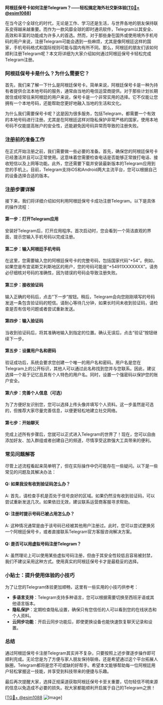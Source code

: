 **阿根廷保号卡如何注册Telegram？——轻松搞定海外社交新体验[[TG💪+ @esim1088](https://t.me/s/esim1088)]**

在当今这个全球化的时代，无论是工作、学习还是生活，与世界各地的朋友保持联系变得越来越重要。而作为一款风靡全球的即时通讯软件，Telegram以其安全、高效和丰富的功能成为许多人的首选。然而，对于那些身在国外或使用境外手机号码的用户来说，注册Telegram可能会遇到一些麻烦，尤其是像阿根廷这样的国家，手机号码格式和国际规则可能与国内有所不同。那么，阿根廷的朋友们该如何顺利注册Telegram呢？本文将详细为大家介绍如何通过阿根廷保号卡轻松完成Telegram注册。

### **阿根廷保号卡是什么？为什么需要它？**

首先，我们来了解一下什么是阿根廷保号卡。简单来说，阿根廷保号卡是一种为持有者提供合法本地号码的服务，通常由当地的电信运营商提供。对于那些计划长期居住或经常往来阿根廷的用户来说，保号卡是一个非常实用的选择。它不仅能让您拥有一个本地号码，还能帮助您更好地融入当地的生活和文化。

为什么我们需要保号卡呢？这是因为很多服务，包括Telegram，都需要一个有效的本地号码进行注册。尤其是在阿根廷这样对隐私保护非常严格的国家，使用本地号码不仅能提高账户的安全性，还能避免因号码异常而导致的注册失败。

### **注册前的准备工作**

在正式开始注册之前，我们需要做一些必要的准备。首先，确保您的阿根廷保号卡已经激活并且可以正常使用。这意味着您需要检查电话是否能够正常拨打电话、接收短信以及上网等功能。此外，您还需要下载并安装最新版本的Telegram应用到您的手机上。目前，Telegram支持iOS和Android两大主流平台，您可以根据自己的设备选择合适的版本。

### **注册步骤详解**

接下来，我们将详细介绍如何利用阿根廷保号卡成功注册Telegram。以下是具体的操作流程：

#### **第一步：打开Telegram应用**
安装好Telegram后，打开应用程序。首次启动时，您会看到一个简洁直观的界面，提示您输入手机号码以完成注册。

#### **第二步：输入阿根廷手机号码**
在这里，您需要输入您的阿根廷保号卡的完整号码，包括国家代码“+54”。例如，如果您是布宜诺斯艾利斯地区的用户，您的号码可能是“+54911XXXXXXX”。请务必仔细核对号码的准确性，因为错误的号码会导致注册失败。

#### **第三步：接收验证码**
输入正确的号码后，点击“下一步”按钮。稍后，Telegram会向您刚刚填写的号码发送一条包含验证码的短信。请耐心等待几分钟，如果长时间未收到验证码，请检查是否有信号问题或者尝试重新发送。

#### **第四步：输入验证码**
当收到验证码后，将其准确地输入到指定的位置。确认无误后，点击“验证”按钮继续下一步。

#### **第五步：设置用户名和密码**
验证成功后，系统会要求您创建一个唯一的用户名和密码。用户名是您在Telegram上的公开标识，其他人可以通过此名称找到您并与您联系。因此，建议选择一个易于记忆且具有个人特色的用户名。同时，设置一个强密码以保护您的账户安全。

#### **第六步：完善个人信息（可选）**
为了方便好友识别您，您可以选择上传头像并填写个人资料。这一步虽然是可选的，但推荐大家尽量完善信息，以便更轻松地建立社交网络。

#### **第七步：开始聊天**
完成上述所有步骤后，您就可以正式进入Telegram的世界了！现在，您可以自由添加好友、加入群组或者创建自己的频道，尽情享受这款强大工具带来的便利。

### **常见问题解答**

尽管上述流程看起来简单明了，但在实际操作中仍可能存在一些疑问。以下是一些常见的问题及其解决办法：

#### **Q: 如果我没有收到验证码怎么办？**
A: 首先，请检查手机是否处于信号良好的区域。如果仍然没有收到验证码，可以尝试重新发送几次。如果依旧无效，建议联系运营商客服寻求帮助。

#### **Q: 注册时提示号码已被占用怎么办？**
A: 这种情况通常是由于该号码已经被其他用户注册过。此时，您可以尝试更换另一个阿根廷保号卡，或者直接联系Telegram官方客服咨询解决方案。

#### **Q: 是否可以用虚拟号码注册Telegram？**
A: 虽然理论上可以使用某些虚拟号码注册，但由于其安全性较低且容易被封禁，我们不建议采用这种方式。使用真实的阿根廷保号卡才是最稳妥的选择。

### **小贴士：提升使用体验的小技巧**

为了让您的Telegram体验更加顺畅，这里有一些实用的小技巧供参考：

- **多语言支持**：Telegram支持多种语言，您可以根据需要切换至西班牙语或其他语言版本。
- **隐私保护**：定期检查隐私设置，确保只有您信任的人可以看到您的在线状态和个人资料。
- **云同步功能**：开启云同步功能后，即使更换设备也能快速恢复聊天记录和设置。

### **总结**

通过阿根廷保号卡注册Telegram其实并不复杂，只要按照上述步骤逐步操作即可顺利完成。无论您是为了方便与家人朋友保持联络，还是希望通过这个平台拓展人脉圈，Telegram都将是您不可或缺的好帮手。希望本文能够帮助每一位阿根廷用户轻松掌握这一技能，并享受到科技带来的便捷与乐趣。

最后再次提醒大家，选择正规渠道获取阿根廷保号卡至关重要，切勿轻信不明来源的信息以免造成不必要的损失。祝大家都能顺利开启属于自己的Telegram之旅！

[[TG💪+ @esim1088](https://t.me/s/esim1088) ![Image](https://i.postimg.cc/4NQfJmqS/Snipaste-2025-05-13-00-14-12.png)]